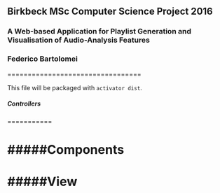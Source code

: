## Birkbeck MSc Computer Science Project 2016
### A Web-based Application for Playlist Generation and Visualisation of Audio-Analysis Features
### Federico Bartolomei
=================================

This file will be packaged with `activator dist`.

##### Controllers
===========


#####Components
==========


#####View
===========